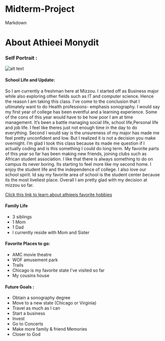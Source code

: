 # Midterm-Project
Markdown

# About Athieei Monydit
### Self Portrait :
![alt text](file:///Users/athieeiamonydit/Desktop/Screen%20Shot%202023-03-17%20at%2010.24.06%20PM.png)
#### School Life and Update:
So I am currently a freshman here at Mizzou. I started off as Business major while also exploring other fields such as IT and computer science. Hence the reason I am taking this class. I’ve come to the conclusion that I ultimately want to do Health professions- emphasis sonography. I would say my first year of college has been eventful and a learning experience. Some of the cons of this year would have to be how poor I am at time management. It’s been a battle managing social life, school life,Personal life and job life. I feel like theres just not enough time in the day to do everything. Second I would say is the unsureness of my major has made me feel pretty unconfident and low. But I realized it is not a decision you make overnight. I’m glad I took this class because its made me question if I actually coding and is this something I could do long term. My favorite parts of this year so far has been making new friends, joining clubs such as African student association. I like that there is always something to do on campus its never boring. Its starting to feel more like my second home. I enjoy the student life and the independence of college. I also love our school spirit. Id say my favorite area of school is the student center because its the most liveliest place. Overall I am pretty glad with my decision at mizzou so far. 


[Click this link to learn about athieeis favorite hobbies](favoritehobbies.md)


#### Family Life
- 3 siblings 
- 1 Mom 
- 1 Dad 
- I currently reside with Mom and Sister

#### Favorite Places to go:
- AMC movie theatre 
- WOF amusement park
- Trails
- Chicago is my favorite state I’ve visited so far 
- My cousins house 
 

#### Future Goals :
- Obtain a sonography degree
- Move to a new state (Chicago or Virginia)
- Travel as much as I can
- Start a business
- Invest 
- Go to Concerts
- Make more family & friend Memories
- Closer to God

